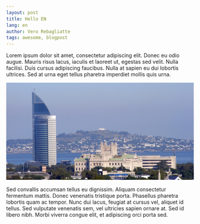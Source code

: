 ```yaml
---
layout: post
title: Hello EN
lang: en
author: Vero Rebagliatte
tags: awesome, blogpost
---
```


Lorem ipsum dolor sit amet, consectetur adipiscing elit. Donec eu odio augue. Mauris risus lacus, iaculis et laoreet ut, egestas sed velit. Nulla facilisi. Duis cursus adipiscing faucibus. Nulla at sapien eu dui lobortis ultrices. Sed at urna eget tellus pharetra imperdiet mollis quis urna.

<!--more-->

<img src="/media/img/content/torre_de_las_telecomunicaciones.png" alt="Torre de las telecomunicaciones">

Sed convallis accumsan tellus eu dignissim. Aliquam consectetur fermentum mattis. Donec venenatis tristique porta. Phasellus pharetra lobortis quam ac tempor. Nunc dui lacus, feugiat at cursus vel, aliquet id tellus. Sed vulputate venenatis sem, vel ultricies sapien ornare at. Sed id libero nibh. Morbi viverra congue elit, et adipiscing orci porta sed.
